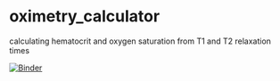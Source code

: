 # oximetry_calculator
calculating hematocrit and oxygen saturation from T1 and T2 relaxation times

[![Binder](http://mybinder.org/badge.svg)](http://mybinder.org:/repo/shportnoy/oximetry_calculator)
